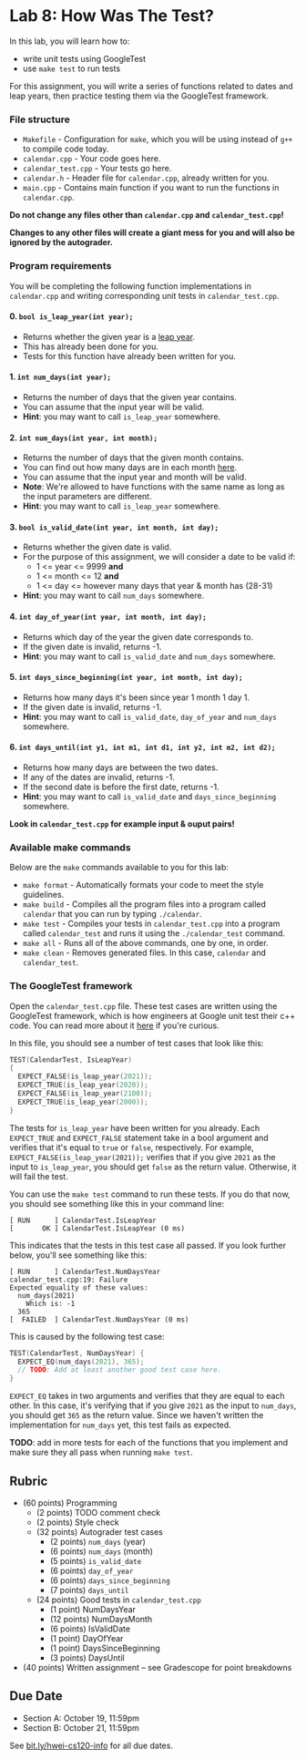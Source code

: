 # Lab 8: How Was The Test?

In this lab, you will learn how to:
- write unit tests using GoogleTest
- use `make test` to run tests

For this assignment, you will write a series of functions related to dates and leap years, then practice testing them via the GoogleTest framework.

### File structure

* `Makefile` - Configuration for `make`, which you will be using instead of `g++` to compile code today.
* `calendar.cpp` - Your code goes here.
* `calendar_test.cpp` - Your tests go here.
* `calendar.h` - Header file for `calendar.cpp`, already written for you.
* `main.cpp` - Contains main function if you want to run the functions in `calendar.cpp`.

**Do not change any files other than `calendar.cpp` and `calendar_test.cpp`!**

**Changes to any other files will create a giant mess for you and will also be ignored by the autograder.**

### Program requirements

You will be completing the following function implementations in `calendar.cpp` and writing corresponding unit tests in `calendar_test.cpp`.

#### 0. `bool is_leap_year(int year);`
  * Returns whether the given year is a [leap year](https://en.wikipedia.org/wiki/Leap_year).
  * This has already been done for you.
  * Tests for this function have already been written for you.

#### 1. `int num_days(int year);`
  * Returns the number of days that the given year contains.
  * You can assume that the input year will be valid.
  * **Hint**: you may want to call `is_leap_year` somewhere.

#### 2. `int num_days(int year, int month);`
  * Returns the number of days that the given month contains.
  * You can find out how many days are in each month [here](https://www.timeanddate.com/calendar/months/).
  * You can assume that the input year and month will be valid.
  * **Note**: We're allowed to have functions with the same name as long as the input parameters are different.
  * **Hint**: you may want to call `is_leap_year` somewhere.

#### 3. `bool is_valid_date(int year, int month, int day);`
  * Returns whether the given date is valid.
  * For the purpose of this assignment, we will consider a date to be valid if:
    * 1 <= year <= 9999 **and**
    * 1 <= month <= 12 **and**
    * 1 <= day <= however many days that year & month has (28-31)
  * **Hint**: you may want to call `num_days` somewhere.

#### 4. `int day_of_year(int year, int month, int day);`
  * Returns which day of the year the given date corresponds to.
  * If the given date is invalid, returns -1.
  * **Hint**: you may want to call `is_valid_date` and `num_days` somewhere.

#### 5. `int days_since_beginning(int year, int month, int day);`
  * Returns how many days it's been since year 1 month 1 day 1.
  * If the given date is invalid, returns -1.
  * **Hint**: you may want to call `is_valid_date`, `day_of_year` and `num_days` somewhere.

#### 6. `int days_until(int y1, int m1, int d1, int y2, int m2, int d2);`
  * Returns how many days are between the two dates.
  * If any of the dates are invalid, returns -1.
  * If the second date is before the first date, returns -1.
  * **Hint**: you may want to call `is_valid_date` and `days_since_beginning` somewhere.

**Look in `calendar_test.cpp` for example input & ouput pairs!**

### Available make commands

Below are the `make` commands available to you for this lab:
* `make format` - Automatically formats your code to meet the style guidelines.
* `make build` - Compiles all the program files into a program called `calendar` that you can run by typing `./calendar`.
* `make test` - Compiles your tests in `calendar_test.cpp` into a program called `calendar_test` and runs it using the `./calendar_test` command.
* `make all` - Runs all of the above commands, one by one, in order.
* `make clean` - Removes generated files. In this case, `calendar` and `calendar_test`.

### The GoogleTest framework

Open the `calendar_test.cpp` file. These test cases are written using the GoogleTest framework, which is how engineers at Google unit test their c++ code. You can read more about it [here](https://github.com/google/googletest/) if you're curious.

In this file, you should see a number of test cases that look like this:

```c++
TEST(CalendarTest, IsLeapYear)
{
  EXPECT_FALSE(is_leap_year(2021));
  EXPECT_TRUE(is_leap_year(2020));
  EXPECT_FALSE(is_leap_year(2100));
  EXPECT_TRUE(is_leap_year(2000));
}
```

The tests for `is_leap_year` have been written for you already. Each `EXPECT_TRUE` and `EXPECT_FALSE` statement take in a bool argument and verifies that it's equal to `true` or `false`, respectively. For example, `EXPECT_FALSE(is_leap_year(2021));` verifies that if you give `2021` as the input to `is_leap_year`, you should get `false` as the return value. Otherwise, it will fail the test.

You can use the `make test` command to run these tests. If you do that now, you should see something like this in your command line:

```
[ RUN      ] CalendarTest.IsLeapYear
[       OK ] CalendarTest.IsLeapYear (0 ms)
```

This indicates that the tests in this test case all passed. If you look further below, you'll see something like this:

```
[ RUN      ] CalendarTest.NumDaysYear
calendar_test.cpp:19: Failure
Expected equality of these values:
  num_days(2021)
    Which is: -1
  365
[  FAILED  ] CalendarTest.NumDaysYear (0 ms)
```

This is caused by the following test case:

```c++
TEST(CalendarTest, NumDaysYear) {
  EXPECT_EQ(num_days(2021), 365);
  // TODO: Add at least another good test case here.
}
```

`EXPECT_EQ` takes in two arguments and verifies that they are equal to each other. In this case, it's verifying that if you give `2021` as the input to `num_days`, you should get `365` as the return value. Since we haven't written the implementation for `num_days` yet, this test fails as expected.

**TODO**: add in more tests for each of the functions that you implement and make sure they all pass when running `make test`.

## Rubric

* (60 points) Programming
  * (2 points) TODO comment check
  * (2 points) Style check
  * (32 points) Autograder test cases
    * (2 points) `num_days` (year)
    * (6 points) `num_days` (month)
    * (5 points) `is_valid_date`
    * (6 points) `day_of_year`
    * (6 points) `days_since_beginning`
    * (7 points) `days_until`
  * (24 points) Good tests in `calendar_test.cpp`
    * (1 point) NumDaysYear
    * (12 points) NumDaysMonth
    * (6 points) IsValidDate
    * (1 point) DayOfYear
    * (1 point) DaysSinceBeginning
    * (3 points) DaysUntil
* (40 points) Written assignment – see Gradescope for point breakdowns

## Due Date

- Section A: October 19, 11:59pm
- Section B: October 21, 11:59pm

See [bit.ly/hwei-cs120-info](https://bit.ly/hwei-cs120-info) for all due dates.